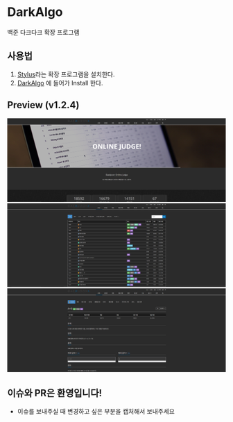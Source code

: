 # DarkAlgo
백준 다크다크 확장 프로그램

## 사용법
1. [Stylus](https://chrome.google.com/webstore/detail/stylus/clngdbkpkpeebahjckkjfobafhncgmne?hl=ko&)라는 확장 프로그램을 설치한다.
2. [DarkAlgo](https://raw.githubusercontent.com/1-EXON/DarkAlgo/master/css/style.user.css) 에 들어가 Install 한다.

## Preview (v1.2.4)
<img src="images/home.png"> <br> 
<img src="images/row.png">
<br>
<img src="images/problem.png">

## 이슈와 PR은 환영입니다!
+ 이슈를 보내주실 때 변경하고 싶은 부분을 캡처해서 보내주세요